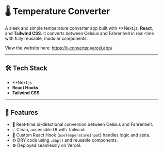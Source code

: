 # 🌡️ Temperature Converter

A sleek and simple temperature converter app built with **Next.js, **React**, and **Tailwind CSS**. It converts between Celsius and Fahrenheit in real-time with fully reusable, modular components.

View the website here: https://t-converter.vercel.app/

---

## 🛠️ Tech Stack

- **Next.js 
- **React Hooks**
- **Tailwind CSS**

---

## 🚀 Features

- 🔁 Real-time bi-directional conversion between Celsius and Fahrenheit.
- 💡 Clean, accessible UI with Tailwind.
- 🧠 Custom React Hook (`useTemperatureInput`) handles logic and state.
- ♻️ DRY code using `.map()` and reusable components.
- ⚙️ Deployed seamlessly on Vercel.

